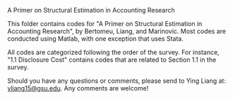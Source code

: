 A Primer on Structural Estimation in Accounting Research

This folder contains codes for "A Primer on Structural Estimation in Accounting Research", by Bertomeu, Liang, and Marinovic. Most codes are conducted using Matlab, with one exception that uses Stata. 

All codes are categorized following the order of the survey. For instance, "1.1 Disclosure Cost" contains codes that are related to Section 1.1 in the survey. 

Should you have any questions or comments, please send to Ying Liang at: yliang15@gsu.edu. Any comments are welcome! 
